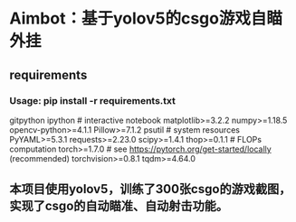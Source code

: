 # Aimbot：基于yolov5的csgo游戏自瞄外挂

## requirements
### Usage: pip install -r requirements.txt

gitpython
ipython  # interactive notebook
matplotlib>=3.2.2
numpy>=1.18.5
opencv-python>=4.1.1
Pillow>=7.1.2
psutil  # system resources
PyYAML>=5.3.1
requests>=2.23.0
scipy>=1.4.1
thop>=0.1.1  # FLOPs computation
torch>=1.7.0  # see https://pytorch.org/get-started/locally (recommended)
torchvision>=0.8.1
tqdm>=4.64.0



## 本项目使用yolov5，训练了300张csgo的游戏截图，实现了csgo的自动瞄准、自动射击功能。
